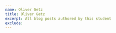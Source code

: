 ```yaml
---
name: Oliver Getz
title: Oliver Getz
excerpt: All blog posts authored by this student
exclude:
---
```

